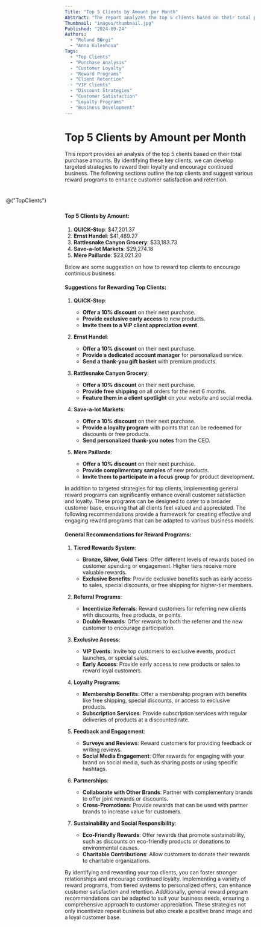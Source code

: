 ```yaml
---
Title: "Top 5 Clients by Amount per Month"
Abstract: "The report analyzes the top 5 clients based on their total purchase amounts, highlighting key clients such as QUICK-Stop and Ernst Handel. It suggests targeted reward strategies to enhance customer satisfaction and retention, including discounts, exclusive access, and personalized services. Additionally, the report provides general recommendations for creating effective reward programs to foster overall customer loyalty."
Thumbnail: "images/thumbnail.jpg"
Published: "2024-09-24"
Authors:
  - "Roland B�rgi"
  - "Anna Kuleshova"
Tags:
  - "Top Clients"
  - "Purchase Analysis"
  - "Customer Loyalty"
  - "Reward Programs"
  - "Client Retention"
  - "VIP Clients"
  - "Discount Strategies"
  - "Customer Satisfaction"
  - "Loyalty Programs"
  - "Business Development"
---
```

# Top 5 Clients by Amount per Month
<style>
    .top-clients-chart {
        float: right;
        width: 50%;
        min-width: 650px;
        max-width: 650px;
        max-height: 300px;
        margin: 10px;
    }
</style>

This report provides an analysis of the top 5 clients based on their total purchase amounts. By identifying these key clients, we can develop targeted strategies to reward their loyalty and encourage continued business. The following sections outline the top clients and suggest various reward programs to enhance customer satisfaction and retention.
<div class="top-clients-chart">

@("TopClients")

</div>

#### Top 5 Clients by Amount:
1. **QUICK-Stop**: $47,201.37
2. **Ernst Handel**: $41,489.27
3. **Rattlesnake Canyon Grocery**: $33,183.73
4. **Save-a-lot Markets**: $29,274.18
5. **Mère Paillarde**: $23,021.20

Below are some suggestion on how to reward top clients to encourage continious business.

#### Suggestions for Rewarding Top Clients:
1. **QUICK-Stop**:
   - **Offer a 10% discount** on their next purchase.
   - **Provide exclusive early access** to new products.
   - **Invite them to a VIP client appreciation event**.

2. **Ernst Handel**:
   - **Offer a 10% discount** on their next purchase.
   - **Provide a dedicated account manager** for personalized service.
   - **Send a thank-you gift basket** with premium products.

3. **Rattlesnake Canyon Grocery**:
   - **Offer a 10% discount** on their next purchase.
   - **Provide free shipping** on all orders for the next 6 months.
   - **Feature them in a client spotlight** on your website and social media.

4. **Save-a-lot Markets**:
   - **Offer a 10% discount** on their next purchase.
   - **Provide a loyalty program** with points that can be redeemed for discounts or free products.
   - **Send personalized thank-you notes** from the CEO.

5. **Mère Paillarde**:
   - **Offer a 10% discount** on their next purchase.
   - **Provide complimentary samples** of new products.
   - **Invite them to participate in a focus group** for product development.

In addition to targeted strategies for top clients, implementing general reward programs can significantly enhance overall customer satisfaction and loyalty. These programs can be designed to cater to a broader customer base, ensuring that all clients feel valued and appreciated. The following recommendations provide a framework for creating effective and engaging reward programs that can be adapted to various business models.

#### General Recommendations for Reward Programs:
1. **Tiered Rewards System**:
   - **Bronze, Silver, Gold Tiers**: Offer different levels of rewards based on customer spending or engagement. Higher tiers receive more valuable rewards.
   - **Exclusive Benefits**: Provide exclusive benefits such as early access to sales, special discounts, or free shipping for higher-tier members.

2. **Referral Programs**:
   - **Incentivize Referrals**: Reward customers for referring new clients with discounts, free products, or points.
   - **Double Rewards**: Offer rewards to both the referrer and the new customer to encourage participation.

3. **Exclusive Access**:
   - **VIP Events**: Invite top customers to exclusive events, product launches, or special sales.
   - **Early Access**: Provide early access to new products or sales to reward loyal customers.

4. **Loyalty Programs**:
   - **Membership Benefits**: Offer a membership program with benefits like free shipping, special discounts, or access to exclusive products.
   - **Subscription Services**: Provide subscription services with regular deliveries of products at a discounted rate.

5. **Feedback and Engagement**:
   - **Surveys and Reviews**: Reward customers for providing feedback or writing reviews.
   - **Social Media Engagement**: Offer rewards for engaging with your brand on social media, such as sharing posts or using specific hashtags.

6. **Partnerships**:
   - **Collaborate with Other Brands**: Partner with complementary brands to offer joint rewards or discounts.
   - **Cross-Promotions**: Provide rewards that can be used with partner brands to increase value for customers.

7. **Sustainability and Social Responsibility**:
    - **Eco-Friendly Rewards**: Offer rewards that promote sustainability, such as discounts on eco-friendly products or donations to environmental causes.
    - **Charitable Contributions**: Allow customers to donate their rewards to charitable organizations.

By identifying and rewarding your top clients, you can foster stronger relationships and encourage continued loyalty. Implementing a variety of reward programs, from tiered systems to personalized offers, can enhance customer satisfaction and retention. Additionally, general reward program recommendations can be adapted to suit your business needs, ensuring a comprehensive approach to customer appreciation. These strategies not only incentivize repeat business but also create a positive brand image and a loyal customer base.
